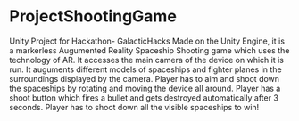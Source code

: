 # ProjectShootingGame
Unity Project for Hackathon- GalacticHacks
Made on the Unity Engine, it is a markerless Augumented Reality Spaceship Shooting game which uses the technology of AR.
It accesses the main camera of the device on which it is run.
It auguments different models of spaceships and fighter planes in the surroundings displayed by the camera.
Player has to aim and shoot down the spaceships by rotating and moving the device all around.
Player has a shoot button which fires a bullet and gets destroyed automatically after 3 seconds.
Player has to shoot down all the visible spaceships to win!
